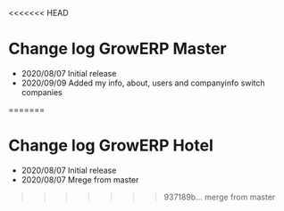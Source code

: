 <<<<<<< HEAD
# Change log GrowERP Master

* 2020/08/07    Initial release
* 2020/09/09    Added my info, about, users and companyinfo switch companies

=======
# Change log GrowERP Hotel

* 2020/08/07    Initial release
* 2020/08/07    Mrege from master
>>>>>>> 937189b... merge from master
